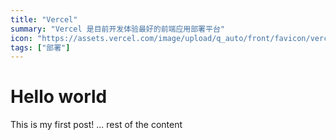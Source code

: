 ```yaml
---
title: "Vercel"
summary: "Vercel 是目前开发体验最好的前端应用部署平台"
icon: "https://assets.vercel.com/image/upload/q_auto/front/favicon/vercel/180x180.png"
tags: ["部署"]
---
```


# Hello world

This is my first post!
... rest of the content
